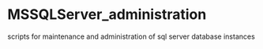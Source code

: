 # MSSQLServer_administration
scripts for maintenance and administration of sql server database instances
